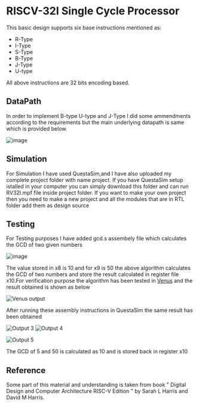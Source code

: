 # RISCV-32I Single Cycle Processor

This basic design supports six base instructions mentioned as:

- R-Type
- I-Type
- S-Type
- B-Type
- J-Type
- U-type

All above instructions are 32 bits encoding based.

## DataPath 

In order to implement B-type U-type and J-Type I did some ammendments according to the requirements but the main underlying datapath is same which is provided below.

![image](https://user-images.githubusercontent.com/104595329/197416834-bcc748b4-37fa-4ef3-b8af-6382d945a948.png)

## Simulation

For Simulation I have used QuestaSim,and I have also uploaded my complete project folder with name project. If you have QuestaSim setup istalled in your computer you can simply download this folder and can run RV32I.mpf file inside project folder.
If you want to make your own project then you need to make a new project and all the modules that are in RTL folder add them as design source
  
##  Testing

For Testing purposes I have added gcd.s assembely file which calculates the GCD of two given numbers 

![image](https://user-images.githubusercontent.com/104595329/197416151-393dc260-e1c0-4e93-90ad-f333fb8c155b.png)

The value stored in x8 is 10 and for x9 is 50 the above algorithm calculates the GCD of two numbers and store the result calculated in register file x10.For verification purpose the algorithm has been tested in [Venus](https://venus.kvakil.me/) and the result obtained is shown as below

![Venus output ](https://user-images.githubusercontent.com/104595329/197414793-5680a17d-1f04-44a1-a995-cdb67c718028.png)

After running these assembly instructions in QuestaSim the same result has been obtained

![Output 3](https://user-images.githubusercontent.com/104595329/197414772-f820b91b-b5ae-40e5-ae26-f04ec3e59e60.png)
![Output 4](https://user-images.githubusercontent.com/104595329/197414788-29261201-a37f-4e3c-b788-ff2b62b19d32.png)

![Output 5](https://user-images.githubusercontent.com/104595329/197414791-3a07c12a-dda9-40c8-b40e-1f42dc83b055.png)

The GCD of 5 and 50 is calculated as 10 and is stored back in register x10



## Reference

Some part of this material and understanding is taken from book " Digital Design and Computer Architecture RISC-V Edition " by Sarah L Harris and David M Harris.
